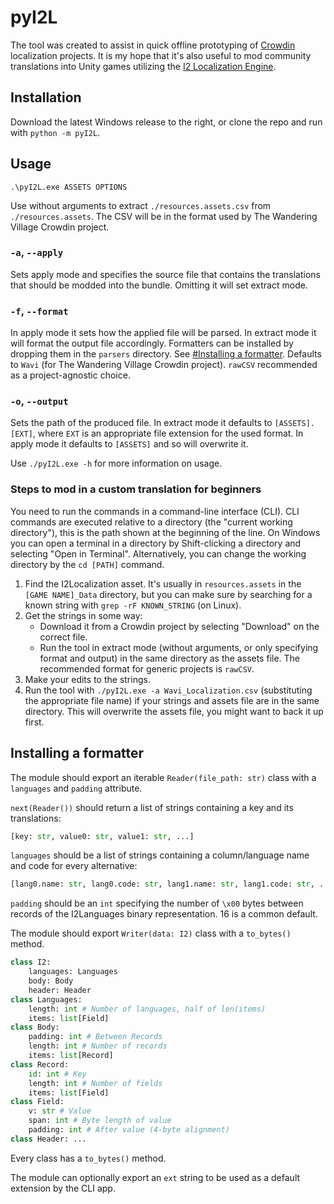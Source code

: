 # pyI2L

The tool was created to assist in quick offline prototyping of [Crowdin](https://crowdin.com) localization projects. It is my hope that it's also useful to mod community translations into Unity games utilizing the [I2 Localization Engine](https://inter-illusion.com/forum/i2-localization).

## Installation

Download the latest Windows release to the right, or clone the repo and run with `python -m pyI2L`.

## Usage

`.\pyI2L.exe ASSETS OPTIONS`

Use without arguments to extract `./resources.assets.csv` from `./resources.assets`. The CSV will be in the format used by The Wandering Village Crowdin project.

### `-a`, `--apply`

Sets apply mode and specifies the source file that contains the translations that should be modded into the bundle. Omitting it will set extract mode.

### `-f`, `--format`

In apply mode it sets how the applied file will be parsed. In extract mode it will format the output file accordingly. Formatters can be installed by dropping them in the `parsers` directory. See [#Installing a formatter](#installing_a_formatter). Defaults to `Wavi` (for The Wandering Village Crowdin project). `rawCSV` recommended as a project-agnostic choice.

### `-o`, `--output`

Sets the path of the produced file. In extract mode it defaults to `[ASSETS].[EXT]`, where `EXT` is an appropriate file extension for the used format. In apply mode it defaults to `[ASSETS]` and so will overwrite it.

Use `./pyI2L.exe -h` for more information on usage.

### Steps to mod in a custom translation for beginners
You need to run the commands in a command-line interface (CLI). CLI commands are executed relative to a directory (the "current working directory"), this is the path shown at the beginning of the line. On Windows you can open a terminal in a directory by Shift-clicking a directory and selecting "Open in Terminal". Alternatively, you can change the working directory by the `cd [PATH]` command.

1. Find the I2Localization asset. It's usually in `resources.assets` in the `[GAME NAME]_Data` directory, but you can make sure by searching for a known string with `grep -rF KNOWN_STRING` (on Linux).
2. Get the strings in some way:
    * Download it from a Crowdin project by selecting "Download" on the correct file.
    * Run the tool in extract mode (without arguments, or only specifying format and output) in the same directory as the assets file. The recommended format for generic projects is `rawCSV`.
3. Make your edits to the strings.
4. Run the tool with `./pyI2L.exe -a Wavi_Localization.csv` (substituting the appropriate file name) if your strings and assets file are in the same directory. This will overwrite the assets file, you might want to back it up first.


## Installing a formatter<a name="installing_a_formatter"></a>

The module should export an iterable `Reader(file_path: str)` class with a `languages` and `padding` attribute.

`next(Reader())` should return a list of strings containing a key and its translations:

```py
[key: str, value0: str, value1: str, ...]
```

`languages` should be a list of strings containing a column/language name and code for every alternative:

```py
[lang0.name: str, lang0.code: str, lang1.name: str, lang1.code: str, ...]
```

`padding` should be an `int` specifying the number of `\x00` bytes between records of the I2Languages binary representation. 16 is a common default.

The module should export `Writer(data: I2)` class with a `to_bytes()` method.

```py
class I2:
    languages: Languages
    body: Body
    header: Header
class Languages:
    length: int # Number of languages, half of len(items)
    items: list[Field]
class Body:
    padding: int # Between Records
    length: int # Number of records
    items: list[Record]
class Record:
    id: int # Key
    length: int # Number of fields
    items: list[Field]
class Field:
    v: str # Value
    span: int # Byte length of value
    padding: int # After value (4-byte alignment)
class Header: ...
```

Every class has a `to_bytes()` method.

The module can optionally export an `ext` string to be used as a default extension by the CLI app.
